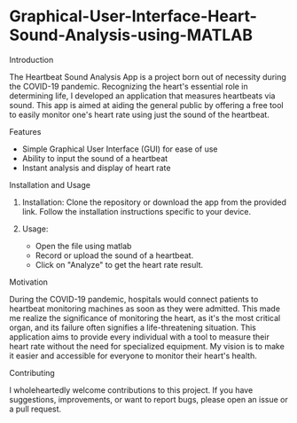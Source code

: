 # Graphical-User-Interface-Heart-Sound-Analysis-using-MATLAB

Introduction

The Heartbeat Sound Analysis App is a project born out of necessity during the COVID-19 pandemic. Recognizing the heart's essential role in determining life, I developed an application that measures heartbeats via sound. This app is aimed at aiding the general public by offering a free tool to easily monitor one's heart rate using just the sound of the heartbeat.

Features

- Simple Graphical User Interface (GUI) for ease of use
- Ability to input the sound of a heartbeat
- Instant analysis and display of heart rate

 Installation and Usage

1. Installation: Clone the repository or download the app from the provided link. Follow the installation instructions specific to your device.

2. Usage:
    - Open the file using matlab
    - Record or upload the sound of a heartbeat.
    - Click on "Analyze" to get the heart rate result.
  
 Motivation

During the COVID-19 pandemic, hospitals would connect patients to heartbeat monitoring machines as soon as they were admitted. This made me realize the significance of monitoring the heart, as it's the most critical organ, and its failure often signifies a life-threatening situation. This application aims to provide every individual with a tool to measure their heart rate without the need for specialized equipment. My vision is to make it easier and accessible for everyone to monitor their heart's health.

 Contributing

I wholeheartedly welcome contributions to this project. If you have suggestions, improvements, or want to report bugs, please open an issue or a pull request.




